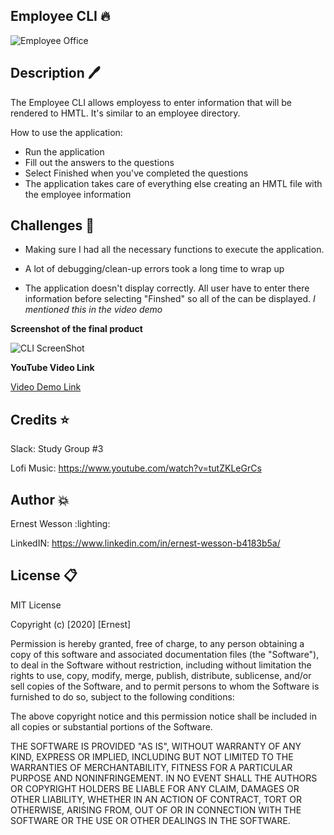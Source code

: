 ## Employee CLI :fire:

![Employee Office](https://images.unsplash.com/photo-1519389950473-47ba0277781c?ixlib=rb-1.2.1&ixid=eyJhcHBfaWQiOjEyMDd9&auto=format&fit=crop&w=1650&q=80)

## Description :pen:

The Employee CLI allows employess to enter information that will be rendered to HMTL. It's similar to an employee directory.

How to use the application:

- Run the application
- Fill out the answers to the questions
- Select Finished when you've completed the questions
- The application takes care of everything else creating an HMTL file with the employee information



## Challenges :ocean:

 - Making sure I had all the necessary functions to execute the application. 

 - A lot of debugging/clean-up errors took a long time to wrap up

 - The application doesn't display correctly. All user have to enter there information before selecting "Finshed" so all of the can be displayed. *I mentioned this in the video demo*


**Screenshot of the final product**

![CLI ScreenShot](https://i.ibb.co/RQ8j5mm/employee-CLI-finished.png)

**YouTube Video Link**

[Video Demo Link](https://youtu.be/B4NUaBX-JFc)


## Credits :star:

Slack: Study Group #3

Lofi Music: https://www.youtube.com/watch?v=tutZKLeGrCs



## Author :boom:

Ernest Wesson :lighting:

LinkedIN: https://www.linkedin.com/in/ernest-wesson-b4183b5a/



## License :clipboard:


MIT License

Copyright (c) [2020] [Ernest]

Permission is hereby granted, free of charge, to any person obtaining a copy
of this software and associated documentation files (the "Software"), to deal
in the Software without restriction, including without limitation the rights
to use, copy, modify, merge, publish, distribute, sublicense, and/or sell
copies of the Software, and to permit persons to whom the Software is
furnished to do so, subject to the following conditions:

The above copyright notice and this permission notice shall be included in all
copies or substantial portions of the Software.

THE SOFTWARE IS PROVIDED "AS IS", WITHOUT WARRANTY OF ANY KIND, EXPRESS OR
IMPLIED, INCLUDING BUT NOT LIMITED TO THE WARRANTIES OF MERCHANTABILITY,
FITNESS FOR A PARTICULAR PURPOSE AND NONINFRINGEMENT. IN NO EVENT SHALL THE
AUTHORS OR COPYRIGHT HOLDERS BE LIABLE FOR ANY CLAIM, DAMAGES OR OTHER
LIABILITY, WHETHER IN AN ACTION OF CONTRACT, TORT OR OTHERWISE, ARISING FROM,
OUT OF OR IN CONNECTION WITH THE SOFTWARE OR THE USE OR OTHER DEALINGS IN THE
SOFTWARE.